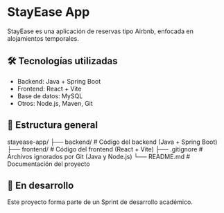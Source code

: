 # StayEase App

StayEase es una aplicación de reservas tipo Airbnb, enfocada en alojamientos temporales.

## 🛠 Tecnologías utilizadas

- Backend: Java + Spring Boot
- Frontend: React + Vite
- Base de datos: MySQL
- Otros: Node.js, Maven, Git

## 📁 Estructura general

stayease-app/
├── backend/          # Código del backend (Java + Spring Boot)
├── frontend/         # Código del frontend (React + Vite)
├── .gitignore        # Archivos ignorados por Git (Java y Node.js)
└── README.md         # Documentación del proyecto

## 🚧 En desarrollo

Este proyecto forma parte de un Sprint de desarrollo académico.
